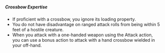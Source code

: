 ##### Crossbow Expertise

- If proficient with a crossbow, you ignore its loading property.
- You do not have disadvantage on ranged attack rolls from being within 5 feet of a hostile creature.
- When you attack with a one-handed weapon using the Attack action, you can use a bonus action to attack with a hand crossbow wielded in your off-hand.
